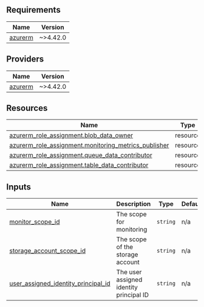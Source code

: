 <!-- BEGIN_TF_DOCS -->
## Requirements

| Name | Version |
|------|---------|
| <a name="requirement_azurerm"></a> [azurerm](#requirement\_azurerm) | ~>4.42.0 |

## Providers

| Name | Version |
|------|---------|
| <a name="provider_azurerm"></a> [azurerm](#provider\_azurerm) | ~>4.42.0 |

## Resources

| Name | Type |
|------|------|
| [azurerm_role_assignment.blob_data_owner](https://registry.terraform.io/providers/hashicorp/azurerm/latest/docs/resources/role_assignment) | resource |
| [azurerm_role_assignment.monitoring_metrics_publisher](https://registry.terraform.io/providers/hashicorp/azurerm/latest/docs/resources/role_assignment) | resource |
| [azurerm_role_assignment.queue_data_contributor](https://registry.terraform.io/providers/hashicorp/azurerm/latest/docs/resources/role_assignment) | resource |
| [azurerm_role_assignment.table_data_contributor](https://registry.terraform.io/providers/hashicorp/azurerm/latest/docs/resources/role_assignment) | resource |

## Inputs

| Name | Description | Type | Default | Required |
|------|-------------|------|---------|:--------:|
| <a name="input_monitor_scope_id"></a> [monitor\_scope\_id](#input\_monitor\_scope\_id) | The scope for monitoring | `string` | n/a | yes |
| <a name="input_storage_account_scope_id"></a> [storage\_account\_scope\_id](#input\_storage\_account\_scope\_id) | The scope of the storage account | `string` | n/a | yes |
| <a name="input_user_assigned_identity_principal_id"></a> [user\_assigned\_identity\_principal\_id](#input\_user\_assigned\_identity\_principal\_id) | The user assigned identity principal ID | `string` | n/a | yes |
<!-- END_TF_DOCS -->